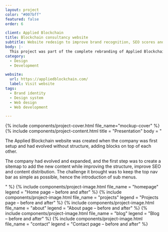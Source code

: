 ```yaml
---
layout: project
color: "#007bff"
featured: false
order: 6

client: Applied Blockchain
title: Blockchain consultancy website
subtitle: Website redesign to improve brand recognition, SEO scores and accessibility
body: |-
  This project was part of the complete rebranding of Applied Blockchain, a blockchain consultancy and development startup. I was brought onboard to redesign and code the website completely in accordance with the company's new brand identity, all the while making sure it aligned with the web best practices of accessibility and improving SEO ranking.
category:
  - Design
  - Development

website:
  url: https://appliedblockchain.com/
  label: Visit website
tags:
  - Brand identity
  - Design system
  - Web design
  - Web development

---
```


<div class="section section--fullWidth">
  <div class="section__container">
    {% include components/project-cover.html file_name="mockup-cover" %}
  </div>
</div>

<div class="section">
  <div class="section__container">
  {% include components/project-content.html
    title = "Presentation"
    body = "
      <p>The Applied Blockchain website was created when the company was first setup and had evolved without structure, adding blocks on top of each other.</p>
      <p>The company had evolved and expanded, and the first step was to create a sitemap to add the new content while improving the structure, improve SEO and content distribution. The challenge it brought was to keep the top nav bar as simple as possible, hence the introduction of sub menus.</p>
    "
  %}
  {% include components/project-image.html
    file_name = "homepage"
    legend = "Home page – before and after"
  %}
  {% include components/project-image.html
    file_name = "projects"
    legend = "Projects page – before and after"
  %}
  {% include components/project-image.html
    file_name = "about"
    legend = "About page – before and after"
  %}
  {% include components/project-image.html
    file_name = "blog"
    legend = "Blog – before and after"
  %}
  {% include components/project-image.html
    file_name = "contact"
    legend = "Contact page – before and after"
  %}
  </div>
</div>
